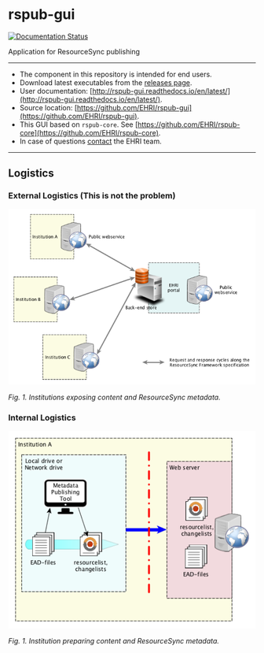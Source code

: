 # rspub-gui
[![Documentation Status](http://readthedocs.org/projects/rspub-gui/badge/?version=latest)](http://rspub-gui.readthedocs.io/en/latest/?badge=latest)

Application for ResourceSync publishing

---
- The component in this repository is intended for end users.
- Download latest executables from the [releases page](https://github.com/EHRI/rspub-gui/releases).
- User documentation: [http://rspub-gui.readthedocs.io/en/latest/](http://rspub-gui.readthedocs.io/en/latest/).
- Source location: [https://github.com/EHRI/rspub-gui](https://github.com/EHRI/rspub-gui).
- This GUI based on `rspub-core`. See [https://github.com/EHRI/rspub-core](https://github.com/EHRI/rspub-core).
- In case of questions [contact](https://github.com/EHRI/rspub-gui/issues/new) the EHRI team.

---

## Logistics

### External Logistics (This is not the problem)

![ResourceSync](img/resourcesync.png)

_Fig. 1. Institutions exposing content and ResourceSync metadata._

### Internal Logistics

![Internal](img/internal.png)

_Fig. 1. Institution preparing content and ResourceSync metadata._


